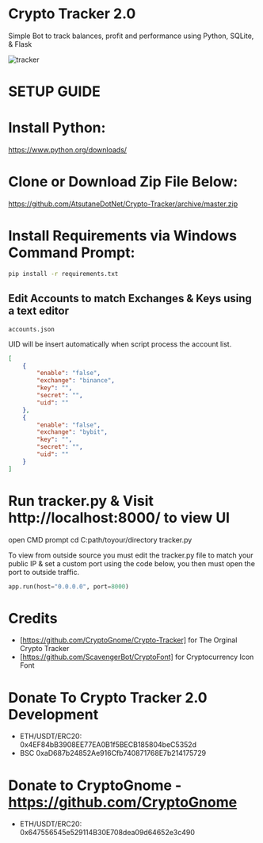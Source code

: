# Crypto Tracker 2.0
Simple Bot to track balances, profit and performance using Python, SQLite, &amp; Flask

![tracker](https://user-images.githubusercontent.com/6040550/121795775-77864f80-cc46-11eb-8d59-a3d10dddc120.PNG)

# SETUP GUIDE

# Install Python:

https://www.python.org/downloads/

# Clone or Download Zip File Below:

https://github.com/AtsutaneDotNet/Crypto-Tracker/archive/master.zip

# Install Requirements via Windows Command Prompt:

```bash
pip install -r requirements.txt
```

## Edit Accounts to match Exchanges & Keys using a text editor

`
accounts.json
`

UID will be insert automatically when script process the account list.

```json
[
    {
        "enable": "false",
        "exchange": "binance",
        "key": "",
        "secret": "",
        "uid": ""
    },
    {
        "enable": "false",
        "exchange": "bybit",
        "key": "",
        "secret": "",
        "uid": ""
    }
]
```

# Run tracker.py & Visit http://localhost:8000/ to view UI

open CMD prompt
cd C:path/toyour/directory
tracker.py

To view from outside source you must edit the tracker.py file to match your public IP & set a custom port using the code below, you then must open the port to outside traffic.

```python
app.run(host="0.0.0.0", port=8000)
```

# Credits
- [https://github.com/CryptoGnome/Crypto-Tracker] for The Orginal Crypto Tracker
- [https://github.com/ScavengerBot/CryptoFont] for Cryptocurrency Icon Font

# Donate To Crypto Tracker 2.0 Development
- ETH/USDT/ERC20: 0x4EF84bB3908EE77EA0B1f5BECB185804beC5352d
- BSC 0xaD687b24852Ae916Cfb740871768E7b214175729

# Donate to CryptoGnome - https://github.com/CryptoGnome
- ETH/USDT/ERC20: 0x647556545e529114B30E708dea09d64652e3c490
